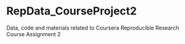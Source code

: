 # RepData_CourseProject2
Data, code and materials related to Coursera Reproducible Research Course Assignment 2
